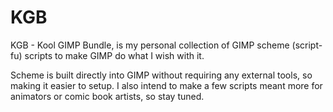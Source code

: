 # KGB
KGB - Kool GIMP Bundle, is my personal collection of GIMP scheme (script-fu) scripts to make GIMP do what I wish with it.

Scheme is built directly into GIMP without requiring any external tools, so making it easier to setup. I also intend to make a few scripts meant more for animators or comic book artists, so stay tuned.
